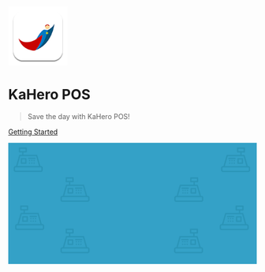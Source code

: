 ![logo](_images/120x120.png)

# <strong>KaHero POS</strong>

> Save the day with KaHero POS!

[Getting Started](README.md)

![](_images/a1.png)